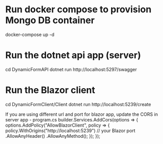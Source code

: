 # Run docker compose to provision Mongo DB container
docker-compose up -d

# Run the dotnet api app (server)
cd DynamicFormAPI
dotnet run
http://localhost:5297/swagger

# Run the Blazor client
cd DynamicFormClient/Client
dotnet run
http://localhost:5239/create

If you are using different url and port for blazor app, update the CORS in server app - program.cs
builder.Services.AddCors(options =>
{
    options.AddPolicy("AllowBlazorClient", policy =>
    {
        policy.WithOrigins("http://localhost:5239") // your Blazor port
              .AllowAnyHeader()
              .AllowAnyMethod();
    });
});
